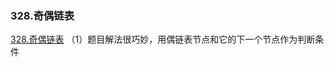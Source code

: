### 328.奇偶链表

[328.奇偶链表](https://leetcode-cn.com/problems/odd-even-linked-list/)
（1）题目解法很巧妙，用偶链表节点和它的下一个节点作为判断条件

